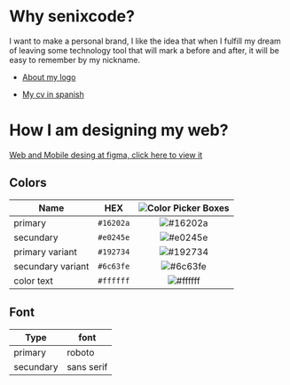 # Why senixcode?
I want to make a personal brand, I like the idea that when I fulfill my dream of leaving some technology tool that will mark a before and after, it will be easy to remember by my nickname.

- [About my logo](https://github.com/senixcode/my-logo-assests)

- [My cv in spanish](https://drive.google.com/file/d/1TvQPFiPB7rewiG1FXqH4EA6bd4f2B8MM/view)
# How I am designing my web?
[Web and Mobile desing at figma, click here to view it](https://www.figma.com/file/HTaNWIYGK5HeCUrzC3JTzK/My-web-portfolio?node-id=0%3A1)
## Colors

| Name | HEX |  ![Color Picker Boxes](https://draculatheme.com/static/img/color-boxes/eyedropper.png)|
| ---       | ---             |---
| primary | `#16202a` |<div align="center">![#16202a](https://via.placeholder.com/15/16202a/000000?text=+) </div>|
| secundary | `#e0245e`|<div align="center">![#e0245e](https://via.placeholder.com/15/e0245e/000000?text=+) </div>|
| primary variant | `#192734` |<div align="center">![#192734](https://via.placeholder.com/15/192734/000000?text=+) </div>|
| secundary variant | `#6c63fe` |<div align="center">![#6c63fe](https://via.placeholder.com/15/6c63fe/000000?text=+) </div>|
| color text | `#ffffff` |<div align="center">![#ffffff](https://via.placeholder.com/15/ffffff/000000?text=+) </div>|

## Font 
| Type      | font       |
|---        |---
| primary   | roboto       |
| secundary | sans serif |
